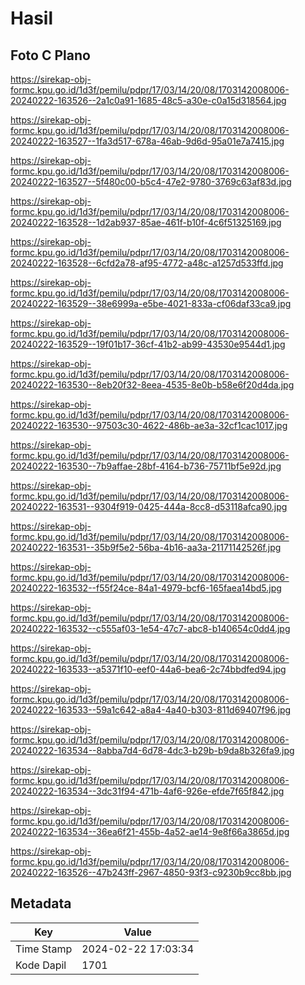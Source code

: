 # Hasil

## Foto C Plano

https://sirekap-obj-formc.kpu.go.id/1d3f/pemilu/pdpr/17/03/14/20/08/1703142008006-20240222-163526--2a1c0a91-1685-48c5-a30e-c0a15d318564.jpg

https://sirekap-obj-formc.kpu.go.id/1d3f/pemilu/pdpr/17/03/14/20/08/1703142008006-20240222-163527--1fa3d517-678a-46ab-9d6d-95a01e7a7415.jpg

https://sirekap-obj-formc.kpu.go.id/1d3f/pemilu/pdpr/17/03/14/20/08/1703142008006-20240222-163527--5f480c00-b5c4-47e2-9780-3769c63af83d.jpg

https://sirekap-obj-formc.kpu.go.id/1d3f/pemilu/pdpr/17/03/14/20/08/1703142008006-20240222-163528--1d2ab937-85ae-461f-b10f-4c6f51325169.jpg

https://sirekap-obj-formc.kpu.go.id/1d3f/pemilu/pdpr/17/03/14/20/08/1703142008006-20240222-163528--6cfd2a78-af95-4772-a48c-a1257d533ffd.jpg

https://sirekap-obj-formc.kpu.go.id/1d3f/pemilu/pdpr/17/03/14/20/08/1703142008006-20240222-163529--38e6999a-e5be-4021-833a-cf06daf33ca9.jpg

https://sirekap-obj-formc.kpu.go.id/1d3f/pemilu/pdpr/17/03/14/20/08/1703142008006-20240222-163529--19f01b17-36cf-41b2-ab99-43530e9544d1.jpg

https://sirekap-obj-formc.kpu.go.id/1d3f/pemilu/pdpr/17/03/14/20/08/1703142008006-20240222-163530--8eb20f32-8eea-4535-8e0b-b58e6f20d4da.jpg

https://sirekap-obj-formc.kpu.go.id/1d3f/pemilu/pdpr/17/03/14/20/08/1703142008006-20240222-163530--97503c30-4622-486b-ae3a-32cf1cac1017.jpg

https://sirekap-obj-formc.kpu.go.id/1d3f/pemilu/pdpr/17/03/14/20/08/1703142008006-20240222-163530--7b9affae-28bf-4164-b736-75711bf5e92d.jpg

https://sirekap-obj-formc.kpu.go.id/1d3f/pemilu/pdpr/17/03/14/20/08/1703142008006-20240222-163531--9304f919-0425-444a-8cc8-d53118afca90.jpg

https://sirekap-obj-formc.kpu.go.id/1d3f/pemilu/pdpr/17/03/14/20/08/1703142008006-20240222-163531--35b9f5e2-56ba-4b16-aa3a-21171142526f.jpg

https://sirekap-obj-formc.kpu.go.id/1d3f/pemilu/pdpr/17/03/14/20/08/1703142008006-20240222-163532--f55f24ce-84a1-4979-bcf6-165faea14bd5.jpg

https://sirekap-obj-formc.kpu.go.id/1d3f/pemilu/pdpr/17/03/14/20/08/1703142008006-20240222-163532--c555af03-1e54-47c7-abc8-b140654c0dd4.jpg

https://sirekap-obj-formc.kpu.go.id/1d3f/pemilu/pdpr/17/03/14/20/08/1703142008006-20240222-163533--a5371f10-eef0-44a6-bea6-2c74bbdfed94.jpg

https://sirekap-obj-formc.kpu.go.id/1d3f/pemilu/pdpr/17/03/14/20/08/1703142008006-20240222-163533--59a1c642-a8a4-4a40-b303-811d69407f96.jpg

https://sirekap-obj-formc.kpu.go.id/1d3f/pemilu/pdpr/17/03/14/20/08/1703142008006-20240222-163534--8abba7d4-6d78-4dc3-b29b-b9da8b326fa9.jpg

https://sirekap-obj-formc.kpu.go.id/1d3f/pemilu/pdpr/17/03/14/20/08/1703142008006-20240222-163534--3dc31f94-471b-4af6-926e-efde7f65f842.jpg

https://sirekap-obj-formc.kpu.go.id/1d3f/pemilu/pdpr/17/03/14/20/08/1703142008006-20240222-163534--36ea6f21-455b-4a52-ae14-9e8f66a3865d.jpg

https://sirekap-obj-formc.kpu.go.id/1d3f/pemilu/pdpr/17/03/14/20/08/1703142008006-20240222-163526--47b243ff-2967-4850-93f3-c9230b9cc8bb.jpg


## Metadata

| Key        | Value               |
| ---------- | ------------------- |
| Time Stamp | 2024-02-22 17:03:34 |
| Kode Dapil | 1701                |



